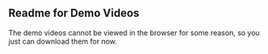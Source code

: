 ## Readme for Demo Videos

The demo videos cannot be viewed in the browser for some reason, so you just can download them for now.
